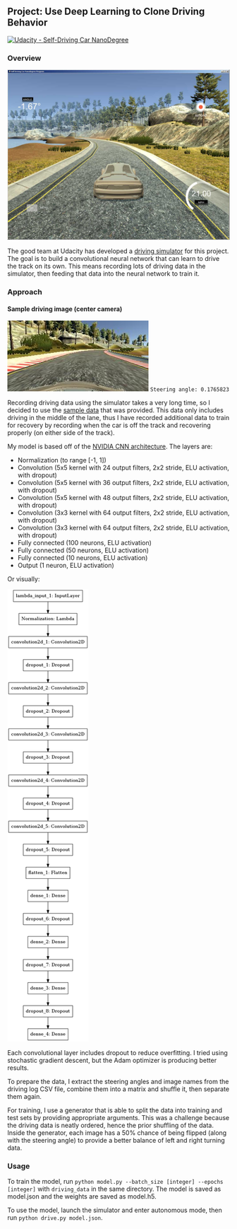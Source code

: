 ## Project: Use Deep Learning to Clone Driving Behavior
[![Udacity - Self-Driving Car NanoDegree](https://s3.amazonaws.com/udacity-sdc/github/shield-carnd.svg)](http://www.udacity.com/drive)

### Overview

![Driving Simulator Screenshot](images/simulator.jpg?raw=true "Driving Simulator")

The good team at Udacity has developed a [driving simulator](https://d17h27t6h515a5.cloudfront.net/topher/2017/January/58752736_udacity-sdc-udacity-self-driving-car-simulator-dominique-default-windows-desktop-64-bit-4/udacity-sdc-udacity-self-driving-car-simulator-dominique-default-windows-desktop-64-bit-4.zip) for this project. The goal is to build a convolutional neural network that can learn to drive the track on its own. This means recording lots of driving data in the simulator, then feeding that data into the neural network to train it.

### Approach

#### Sample driving image (center camera)
![sample driving image](images/center_2016_12_01_13_33_05_599.jpg?raw=true "Center Camera")
`Steering angle: 0.1765823`

Recording driving data using the simulator takes a very long time, so I decided to use the [sample data](https://d17h27t6h515a5.cloudfront.net/topher/2016/December/584f6edd_data/data.zip) that was provided. This data only includes driving in the middle of the lane, thus I have recorded additional data to train for recovery by recording when the car is off the track and recovering properly (on either side of the track).

My model is based off of the [NVIDIA CNN architecture](http://images.nvidia.com/content/tegra/automotive/images/2016/solutions/pdf/end-to-end-dl-using-px.pdf). The layers are:

- Normalization (to range [-1, 1])
- Convolution (5x5 kernel with 24 output filters, 2x2 stride, ELU activation, with dropout)
- Convolution (5x5 kernel with 36 output filters, 2x2 stride, ELU activation, with dropout)
- Convolution (5x5 kernel with 48 output filters, 2x2 stride, ELU activation, with dropout)
- Convolution (3x3 kernel with 64 output filters, 2x2 stride, ELU activation, with dropout)
- Convolution (3x3 kernel with 64 output filters, 2x2 stride, ELU activation, with dropout)
- Fully connected (100 neurons, ELU activation)
- Fully connected (50 neurons, ELU activation)
- Fully connected (10 neurons, ELU activation)
- Output (1 neuron, ELU activation)

Or visually:

![Model](images/model.png?raw=true "Model")

Each convolutional layer includes dropout to reduce overfitting. I tried using stochastic gradient descent, but the Adam optimizer is producing better results.

To prepare the data, I extract the steering angles and image names from the driving log CSV file, combine them into a matrix and shuffle it, then separate them again.

For training, I use a generator that is able to split the data into training and test sets by providing appropriate arguments. This was a challenge because the driving data is neatly ordered, hence the prior shuffling of the data. Inside the generator, each image has a 50% chance of being flipped (along with the steering angle) to provide a better balance of left and right turning data.

### Usage

To train the model, run `python model.py --batch_size [integer] --epochs [integer]` with `driving_data` in the same directory. The model is saved as model.json and the weights are saved as model.h5.

To use the model, launch the simulator and enter autonomous mode, then run `python drive.py model.json`.
